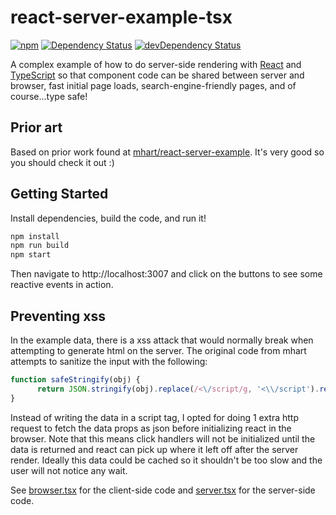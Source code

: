 # react-server-example-tsx

[![npm](https://img.shields.io/npm/v/react-server-example-tsx.svg?maxAge=2592000)]()
[![Dependency Status](https://david-dm.org/styfle/react-server-example-tsx.svg)](https://david-dm.org/styfle/react-server-example-tsx)
[![devDependency Status](https://david-dm.org/styfle/react-server-example-tsx/dev-status.svg)](https://david-dm.org/styfle/react-server-example-tsx#info=devDependencies)

A complex example of how to do server-side rendering with
[React](http://facebook.github.io/react/) and [TypeScript](http://microsoft.github.io/typescript/) so that component code can be
shared between server and browser, fast initial page loads, search-engine-friendly pages, and of course...type safe!

## Prior art

Based on prior work found at [mhart/react-server-example](https://github.com/mhart/react-server-example). It's very good so you should check it out :)

## Getting Started

Install dependencies, build the code, and run it!

```sh
npm install
npm run build
npm start
```

Then navigate to http://localhost:3007 and click on the buttons to see some reactive events in action.

## Preventing xss

In the example data, there is a xss attack that would normally break when attempting to generate html on the server. The original code from mhart attempts to sanitize the input with the following:

```js
function safeStringify(obj) {
	  return JSON.stringify(obj).replace(/<\/script/g, '<\\/script').replace(/<!--/g, '<\\!--')
}
```

Instead of writing the data in a script tag, I opted for doing 1 extra http request to fetch the data props as json before initializing react in the browser. Note that this means click handlers will not be initialized until the data is returned and react can pick up where it left off after the server render. Ideally this data could be cached so it shouldn't be too slow and the user will not notice any wait.

See [browser.tsx](https://github.com/styfle/react-server-example-tsx/blob/master/src/browser.tsx#L5) for the client-side code and [server.tsx](https://github.com/styfle/react-server-example-tsx/blob/master/src/server.tsx#L16) for the server-side code.
